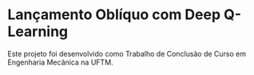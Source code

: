 # Lançamento Oblíquo com Deep Q-Learning

<p>Este projeto foi desenvolvido como Trabalho de Conclusão de Curso em Engenharia Mecânica na UFTM.</p>
